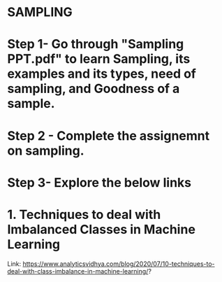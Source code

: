 # **SAMPLING**
# **Step 1- Go through "Sampling PPT.pdf" to learn Sampling, its examples and its types, need of sampling, and Goodness of a sample.**
# **Step 2 - Complete the assignemnt on sampling.**
# **Step 3- Explore the below links**
# **1. Techniques to deal with Imbalanced Classes in Machine Learning**
Link: https://www.analyticsvidhya.com/blog/2020/07/10-techniques-to-deal-with-class-imbalance-in-machine-learning/?
